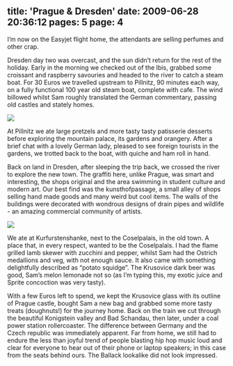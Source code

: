 title: 'Prague & Dresden'
date: 2009-06-28 20:36:12
pages: 5
page: 4
---

I’m now on the Easyjet flight home, the attendants are selling perfumes and other crap.

Dresden day two was overcast, and the sun didn’t return for the rest of the holiday. Early in the morning we checked out of the Ibis, grabbed some croissant and raspberry savouries and headed to the river to catch a steam boat. For 30 Euros we travelled upstream to Pillnitz, 90 minutes each way, on a fully functional 100 year old steam boat, complete with cafe. The wind billowed whilst Sam roughly translated the German commentary, passing old castles and stately homes.

[![](http://host.trivialbeing.org/up/small/DSC05385.JPG)](http://host.trivialbeing.org/up/DSC05385.JPG)

At Pillnitz we ate large pretzels and more tasty tasty patisserie desserts before exploring the mountain palace, its gardens and orangery. After a brief chat with a lovely German lady, pleased to see foreign tourists in the gardens, we trotted back to the boat, with quiche and ham roll in hand.

Back on land in Dresden, after sleeping the trip back, we crossed the river to explore the new town. The graffiti here, unlike Prague, was smart and interesting, the shops original and the area swimming in student culture and modern art. Our best find was the kunsthofpassage, a small alley of shops selling hand made goods and many weird but cool items. The walls of the buildings were decorated with wondrous designs of drain pipes and wildlife - an amazing commercial community of artists.

[![](http://host.trivialbeing.org/up/small/DSC05387.JPG)](http://host.trivialbeing.org/up/DSC05387.JPG)

We ate at Kurfurstenshanke, next to the Coselpalais, in the old town. A place that, in every respect, wanted to be the Coselpalais. I had the flame grilled lamb skewer with zucchini and pepper, whilst Sam had the Ostrich medallions and veg, with not enough sauce. It also came with something delightfully described as “potato squidge”. The Krusovice dark beer was good, Sam’s melon lemonade not so (as I’m typing this, my exotic juice and Sprite concoction was very tasty).

With a few Euros left to spend, we kept the Krusovice glass with its outline of Prague castle, bought Sam a new bag and grabbed some more tasty treats (doughnuts!) for the journey home. Back on the train we cut through the beautiful Konigstein valley and Bad Schandau, then later, under a coal power station rollercoaster. The difference between Germany and the Czech republic was immediately apparent. Far from home, we still had to endure the less than joyful trend of people blasting hip hop music loud and clear for everyone to hear out of their phone or laptop speakers; in this case from the seats behind ours. The Ballack lookalike did not look impressed.
